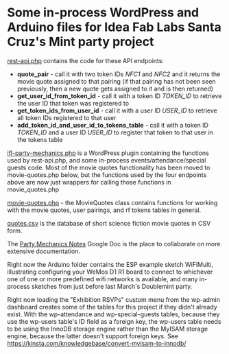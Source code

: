 # Some in-process WordPress and Arduino files for Idea Fab Labs Santa Cruz's Mint party project

[rest-api.php](https://github.com/ideafablabs/partymechanics/blob/master/rest-api.php) contains the code for these API
endpoints:
* **quote_pair** - call it with two token IDs *NFC1* and *NFC2* and it returns the movie quote assigned to that
pairing (if that pairing has not been seen previously, then a new quote gets assigned to it and is then returned)
* **get_user_id_from_token_id** - call it with a token ID *TOKEN_ID* to retrieve the user ID that token was registered to
* **get_token_ids_from_user_id** - call it with a user ID *USER_ID* to retrieve all token IDs registered to that user
* **add_token_id_and_user_id_to_tokens_table** - call it with a token ID *TOKEN_ID* and a user ID *USER_ID* to register
that token to that user in the tokens table

[ifl-party-mechanics.php](https://github.com/ideafablabs/partymechanics/blob/master/ifl-party-mechanics.php) is a
WordPress plugin containing the functions used by rest-api.php, and some in-process events/attendance/special guests 
code. Most of the movie quotes functionality has been moved to movie-quotes.php below, but the functions used by the 
four endpoints above are now just wrappers for calling those functions in movie_quotes.php

[movie-quotes.php](https://github.com/ideafablabs/partymechanics/blob/master/movie-quotes.php) - the MovieQuotes class
contains functions for working with the movie quotes, user pairings, and rf tokens tables in general.

[quotes.csv](https://github.com/ideafablabs/partymechanics/blob/master/quotes.csv) is the database of short science
fiction movie quotes in CSV form.

The [Party Mechanics Notes](https://docs.google.com/document/d/1-3XrTe-Q02qRC4WK6LZkSj_1pk22UXLcHj5TGS_8biM/edit)
Google Doc is the place to collaborate on more extensive documentation.

Right now the Arduino folder contains the ESP example sketch WiFiMulti, illustrating configuring your WeMos D1 R1
board to connect to whichever one of one or more predefined wifi networks is available, and many in-process
sketches from just before last March's Doublemint party.

Right now loading the "Exhibition RSVPs" custom menu from the wp-admin dashboard creates some of
the tables for this project if they didn't already exist. With the wp-attendance and
wp-special-guests tables, because they use the wp-users table's ID field as a foreign key,
the wp-users table needs to be using the InnoDB storage engine rather than the MyISAM storage
engine, because the latter doesn't support foreign keys. See
https://kinsta.com/knowledgebase/convert-myisam-to-innodb/
